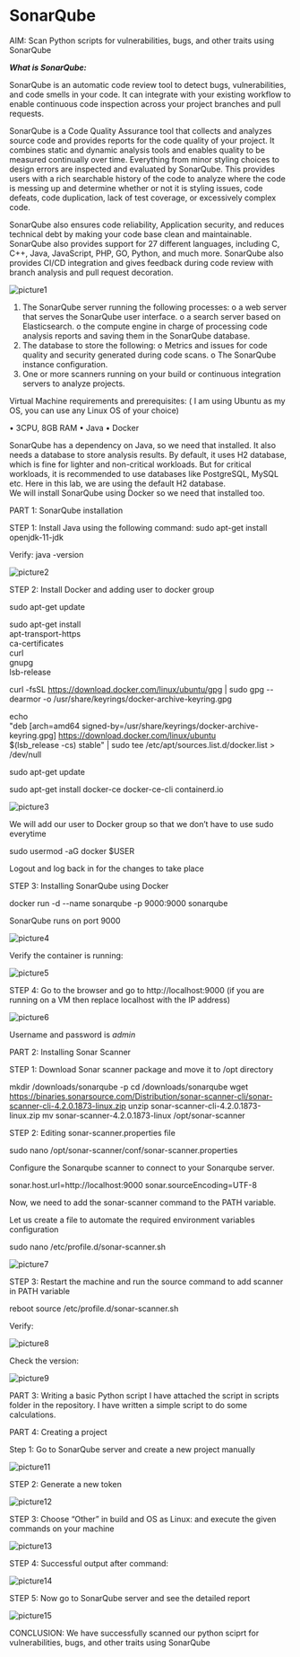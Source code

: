 # SonarQube

AIM: Scan Python scripts for vulnerabilities, bugs, and other traits using SonarQube

***What is SonarQube:***

SonarQube is an automatic code review tool to detect bugs, vulnerabilities, and code smells in your code. It can integrate with your existing workflow to enable continuous code inspection across your project branches and pull requests.

SonarQube is a Code Quality Assurance tool that collects and analyzes source code and provides reports for the code quality of your project. It combines static and dynamic analysis tools and enables quality to be measured continually over time. Everything from minor styling choices to design errors are inspected and evaluated by SonarQube. This provides users with a rich searchable history of the code to analyze where the code is messing up and determine whether or not it is styling issues, code defeats, code duplication, lack of test coverage, or excessively complex code. 

SonarQube also ensures code reliability, Application security, and reduces technical debt by making your code base clean and maintainable. SonarQube also provides support for 27 different languages, including C, C++, Java, JavaScript, PHP, GO, Python, and much more. SonarQube also provides CI/CD integration and gives feedback during code review with branch analysis and pull request decoration.

![picture1](https://github.com/roshnii20/SonarQube/blob/main/pictures/Picture1.png)

1.	The SonarQube server running the following processes:
   o	a web server that serves the SonarQube user interface.
   o	a search server based on Elasticsearch.
   o	the compute engine in charge of processing code analysis reports and saving them in the SonarQube database.
2.	The database to store the following:
   o	Metrics and issues for code quality and security generated during code scans.
   o	The SonarQube instance configuration.
3.	One or more scanners running on your build or continuous integration servers to analyze projects.


Virtual Machine requirements and prerequisites: ( I am using Ubuntu as my OS, you can use any Linux OS of your choice)

•	3CPU, 8GB RAM
•	Java
•	Docker

SonarQube has a dependency on Java, so we need that installed. 
It also needs a database to store analysis results. By default, it uses H2 database, which is fine for lighter and non-critical workloads. But for critical workloads, it is recommended to use databases like PostgreSQL, MySQL etc. 
Here in this lab, we are using the default H2 database.  
We will install SonarQube using Docker so we need that installed too.


PART 1: SonarQube installation

STEP 1: Install Java using the following command:
sudo apt-get install openjdk-11-jdk

Verify: java -version

![picture2](https://github.com/roshnii20/SonarQube/blob/main/pictures/Picture2.png)

STEP 2: Install Docker and adding user to docker group

sudo apt-get update

sudo apt-get install \
    apt-transport-https \
    ca-certificates \
    curl \
    gnupg \
    lsb-release

curl -fsSL https://download.docker.com/linux/ubuntu/gpg | sudo gpg --dearmor -o /usr/share/keyrings/docker-archive-keyring.gpg

echo \
  "deb [arch=amd64 signed-by=/usr/share/keyrings/docker-archive-keyring.gpg] https://download.docker.com/linux/ubuntu \
  $(lsb_release -cs) stable" | sudo tee /etc/apt/sources.list.d/docker.list > /dev/null


sudo apt-get update

sudo apt-get install docker-ce docker-ce-cli containerd.io

![picture3](https://github.com/roshnii20/SonarQube/blob/main/pictures/Picture3.png)

We will add our user to Docker group so that we don’t have to use sudo everytime

sudo usermod -aG docker $USER

Logout and log back in for the changes to take place

STEP 3: Installing SonarQube using Docker

docker run -d --name sonarqube -p 9000:9000 sonarqube

SonarQube runs on port 9000

![picture4](https://github.com/roshnii20/SonarQube/blob/main/pictures/Picture4.png)

Verify the container is running:

![picture5](https://github.com/roshnii20/SonarQube/blob/main/pictures/Picture5.png)

STEP 4: Go to the browser and go to http://localhost:9000 (if you are running on a VM then replace localhost with the IP address) 

![picture6](https://github.com/roshnii20/SonarQube/blob/main/pictures/Picture6.png)

Username and password is *admin*

PART 2: Installing Sonar Scanner


STEP 1: Download Sonar scanner package and move it to /opt directory

mkdir /downloads/sonarqube -p
cd /downloads/sonarqube
wget https://binaries.sonarsource.com/Distribution/sonar-scanner-cli/sonar-scanner-cli-4.2.0.1873-linux.zip
unzip sonar-scanner-cli-4.2.0.1873-linux.zip
mv sonar-scanner-4.2.0.1873-linux /opt/sonar-scanner

STEP 2: Editing sonar-scanner.properties file 

sudo nano /opt/sonar-scanner/conf/sonar-scanner.properties


Configure the Sonarqube scanner to connect to your Sonarqube server.

sonar.host.url=http://localhost:9000
sonar.sourceEncoding=UTF-8

Now, we need to add the sonar-scanner command to the PATH variable.

Let us create a file to automate the required environment variables configuration

sudo nano /etc/profile.d/sonar-scanner.sh

![picture7](https://github.com/roshnii20/SonarQube/blob/main/pictures/Picture7.png)

STEP 3: Restart the machine and run the source command to add scanner in PATH variable

reboot
source /etc/profile.d/sonar-scanner.sh

Verify:

![picture8](https://github.com/roshnii20/SonarQube/blob/main/pictures/Picture8.png)

Check the version:

![picture9](https://github.com/roshnii20/SonarQube/blob/main/pictures/Picture9.png)

PART 3: Writing a basic Python script
I have attached the script in scripts folder in the repository. I have written a simple script to do some calculations.

PART 4: Creating a project 

Step 1: Go to SonarQube server and create a new project manually

![picture11](https://github.com/roshnii20/SonarQube/blob/main/pictures/Picture11.png)

STEP 2: Generate a new token 

![picture12](https://github.com/roshnii20/SonarQube/blob/main/pictures/Picture12.png)

STEP 3: Choose “Other” in build and OS as Linux: and execute the given commands on your machine

![picture13](https://github.com/roshnii20/SonarQube/blob/main/pictures/Picture13.png)
 
STEP 4: Successful output after command:
 
![picture14](https://github.com/roshnii20/SonarQube/blob/main/pictures/Picture14.png)

STEP 5: Now go to SonarQube server and see the detailed report

![picture15](https://github.com/roshnii20/SonarQube/blob/main/pictures/Picture15.png)

CONCLUSION: We have successfully scanned our python sciprt for vulnerabilities, bugs, and other traits using SonarQube



